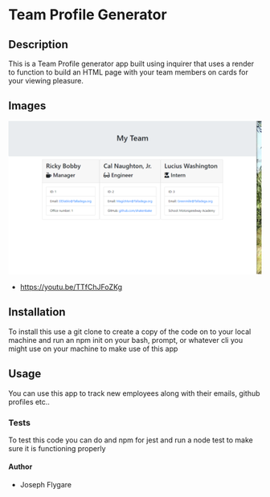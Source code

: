 # Team Profile Generator

  ## Description
  This is a Team Profile generator app built using inquirer that uses a render to function to build an HTML page with your team members on cards for your viewing pleasure.

  ## Images

  ![screenshot](assets/screenshots/Screenshot-84557.png)
  * https://youtu.be/TTfChJFoZKg

  ## Installation
  To install this use a git clone to create a copy of the code on to your local machine and run an npm init on your bash, prompt, or whatever cli you might use on your machine to make use of this app

  ## Usage
  You can use this app to track new employees along with their emails, github profiles etc..

  ### Tests
  To test this code you can do and npm for jest and run a node test to make sure it is functioning properly
  
  #### Author
  - Joseph Flygare